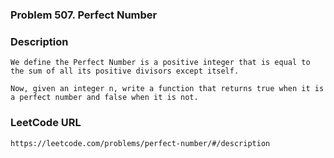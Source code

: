 ### Problem 507. Perfect Number

### Description 
	We define the Perfect Number is a positive integer that is equal to the sum of all its positive divisors except itself.

	Now, given an integer n, write a function that returns true when it is a perfect number and false when it is not.

### LeetCode URL 
	https://leetcode.com/problems/perfect-number/#/description